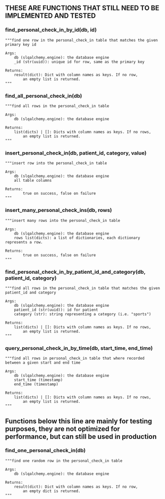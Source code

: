 ## THESE ARE FUNCTIONS THAT STILL NEED TO BE IMPLEMENTED AND TESTED

### find_personal_check_in_by_id(db, id)
    """find one row in the personal_check_in table that matches the given primary key id

    Args:
        db (slqalchemy.engine): the database engine
        _id (str(uuid)): unique id for row, same as the primary key

    Returns:
        result(dict): Dict with column names as keys. If no row,
            an empty list is returned.
    """

### find_all_personal_check_in(db)
    """find all rows in the personal_check_in table

    Args:
        db (slqalchemy.engine): the database engine

    Returns:
        list(dicts) | []: Dicts with column names as keys. If no rows,
            an empty list is returned.
    """

### insert_personal_check_in(db, patient_id, category, value)
    """insert row into the personal_check_in table

    Args:
        db (slqalchemy.engine): the database engine
        all table columns

    Returns:
            true on success, false on failure
    """

### insert_many_personal_check_ins(db, rows)
    """insert many rows into the personal_check_in table

    Args:
        db (slqalchemy.engine): the database engine
        rows list(dicts): a list of dictionaries, each dictionary represents a row.

    Returns:
            true on success, false on failure
    """

### find_personal_check_in_by_patient_id_and_category(db, patient_id, category)
    """find all rows in the personal_check_in table that matches the given patient_id and category

    Args:
        db (slqalchemy.engine): the database engine
        patient_id (str(uuid)): id for patient
        category (str): string representing a category (i.e. "sports")

    Returns:
        list(dicts) | []: Dicts with column names as keys. If no rows,
            an empty list is returned.
    """

### query_personal_check_in_by_time(db, start_time, end_time)
    """find all rows in personal_check_in table that where recorded between a given start and end time

    Args:
        db (slqalchemy.engine): the database engine
        start_time (timestamp)
        end_time (timestamp)

    Returns:
        list(dicts) | []: Dicts with column names as keys. If no rows,
            an empty list is returned.
    """


## Functions below this line are mainly for testing purposes, they are not optimized for performance, but can still be used in production

### find_one_personal_check_in(db)
    """find one random row in the personal_check_in table

    Args:
        db (slqalchemy.engine): the database engine

    Returns:
        result(dict): Dict with column names as keys. If no row,
            an empty dict is returned.
    """
